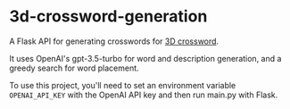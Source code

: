 # 3d-crossword-generation
A Flask API for generating crosswords for [3D crossword](https://github.com/ShouvikGhosh2048/3d-crossword).

It uses OpenAI's gpt-3.5-turbo for word and description generation, and a greedy search for word placement.

To use this project, you'll need to set an environment variable `OPENAI_API_KEY` with the OpenAI API key and then run main.py with Flask.
